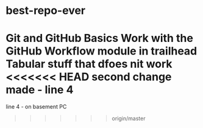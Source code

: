 # best-repo-ever
Git and GitHub Basics  Work with the GitHub Workflow  module in trailhead
Tabular stuff that dfoes nit work
<<<<<<< HEAD
second change made - line 4
=======
line 4 - on basement PC
>>>>>>> origin/master
